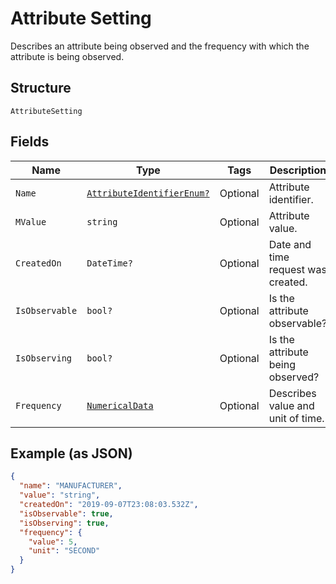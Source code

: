 
# Attribute Setting

Describes an attribute being observed and the frequency with which the attribute is being observed.

## Structure

`AttributeSetting`

## Fields

| Name | Type | Tags | Description |
|  --- | --- | --- | --- |
| `Name` | [`AttributeIdentifierEnum?`](../../doc/models/attribute-identifier-enum.md) | Optional | Attribute identifier. |
| `MValue` | `string` | Optional | Attribute value. |
| `CreatedOn` | `DateTime?` | Optional | Date and time request was created. |
| `IsObservable` | `bool?` | Optional | Is the attribute observable? |
| `IsObserving` | `bool?` | Optional | Is the attribute being observed? |
| `Frequency` | [`NumericalData`](../../doc/models/numerical-data.md) | Optional | Describes value and unit of time. |

## Example (as JSON)

```json
{
  "name": "MANUFACTURER",
  "value": "string",
  "createdOn": "2019-09-07T23:08:03.532Z",
  "isObservable": true,
  "isObserving": true,
  "frequency": {
    "value": 5,
    "unit": "SECOND"
  }
}
```

